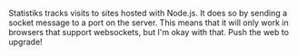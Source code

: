 Statistiks tracks visits to sites hosted with Node.js.  It does so by sending a socket message to a port on the server.  This means that it will only work in browsers that support websockets, but I'm okay with that.  Push the web to upgrade!